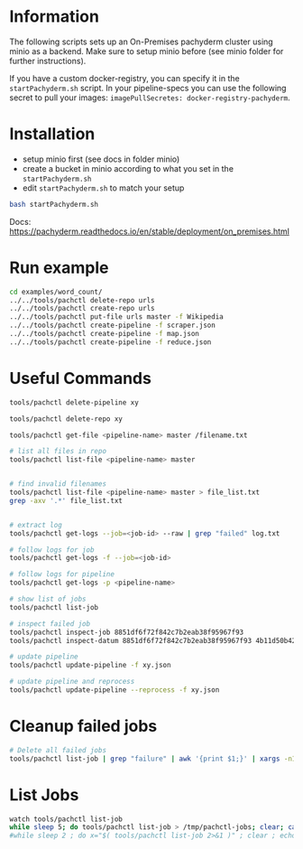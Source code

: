 # Information
The following scripts sets up an On-Premises pachyderm cluster using minio as a backend. Make sure to setup minio before (see minio folder for further instructions).

If you have a custom docker-registry, you can specify it in the `startPachyderm.sh` script. In your pipeline-specs you can use the following secret to pull your images: `imagePullSecretes: docker-registry-pachyderm`.


# Installation 

- setup minio first (see docs in folder minio)
- create a bucket in minio according to what you set in the `startPachyderm.sh`
- edit `startPachyderm.sh` to match your setup

```bash
bash startPachyderm.sh
```

Docs: https://pachyderm.readthedocs.io/en/stable/deployment/on_premises.html


# Run example

```bash
cd examples/word_count/
../../tools/pachctl delete-repo urls
../../tools/pachctl create-repo urls
../../tools/pachctl put-file urls master -f Wikipedia
../../tools/pachctl create-pipeline -f scraper.json
../../tools/pachctl create-pipeline -f map.json
../../tools/pachctl create-pipeline -f reduce.json
```

# Useful Commands


```bash
tools/pachctl delete-pipeline xy

tools/pachctl delete-repo xy

tools/pachctl get-file <pipeline-name> master /filename.txt

# list all files in repo
tools/pachctl list-file <pipeline-name> master


# find invalid filenames
tools/pachctl list-file <pipeline-name> master > file_list.txt
grep -axv '.*' file_list.txt


# extract log
tools/pachctl get-logs --job=<job-id> --raw | grep "failed" log.txt

# follow logs for job
tools/pachctl get-logs -f --job=<job-id>

# follow logs for pipeline
tools/pachctl get-logs -p <pipeline-name>

# show list of jobs
tools/pachctl list-job

# inspect failed job
tools/pachctl inspect-job 8851df6f72f842c7b2eab38f95967f93
tools/pachctl inspect-datum 8851df6f72f842c7b2eab38f95967f93 4b11d50b42ebd2b7435dd06f8922b17f633de0567fd1fe49609e9f540f39f984

# update pipeline
tools/pachctl update-pipeline -f xy.json

# update pipeline and reprocess
tools/pachctl update-pipeline --reprocess -f xy.json
```

# Cleanup failed jobs
```bash
# Delete all failed jobs
tools/pachctl list-job | grep "failure" | awk '{print $1;}' | xargs -n1 tools/pachctl delete-job $1
```

# List Jobs
```bash
watch tools/pachctl list-job
while sleep 5; do tools/pachctl list-job > /tmp/pachctl-jobs; clear; cat /tmp/pachctl-jobs; done
#while sleep 2 ; do x="$( tools/pachctl list-job 2>&1 )" ; clear ; echo -e "$x" ; done
```


